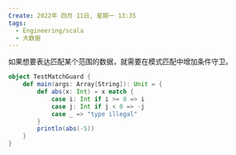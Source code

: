```yaml
---
Create: 2022年 四月 11日, 星期一 13:35
tags: 
  - Engineering/scala
  - 大数据
---
```


如果想要表达匹配某个范围的数据，就需要在模式匹配中增加条件守卫。

```scala
object TestMatchGuard {
    def main(args: Array[String]): Unit = {
        def abs(x: Int) = x match {
            case i: Int if i >= 0 => i
            case j: Int if j < 0 => -j
            case _ => "type illegal"
        }
        println(abs(-5))
    }
}
```



